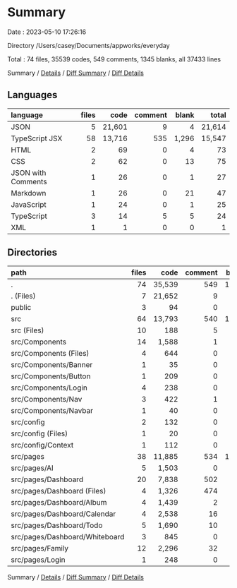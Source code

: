 # Summary

Date : 2023-05-10 17:26:16

Directory /Users/casey/Documents/appworks/everyday

Total : 74 files,  35539 codes, 549 comments, 1345 blanks, all 37433 lines

Summary / [Details](details.md) / [Diff Summary](diff.md) / [Diff Details](diff-details.md)

## Languages
| language | files | code | comment | blank | total |
| :--- | ---: | ---: | ---: | ---: | ---: |
| JSON | 5 | 21,601 | 9 | 4 | 21,614 |
| TypeScript JSX | 58 | 13,716 | 535 | 1,296 | 15,547 |
| HTML | 2 | 69 | 0 | 4 | 73 |
| CSS | 2 | 62 | 0 | 13 | 75 |
| JSON with Comments | 1 | 26 | 0 | 1 | 27 |
| Markdown | 1 | 26 | 0 | 21 | 47 |
| JavaScript | 1 | 24 | 0 | 1 | 25 |
| TypeScript | 3 | 14 | 5 | 5 | 24 |
| XML | 1 | 1 | 0 | 0 | 1 |

## Directories
| path | files | code | comment | blank | total |
| :--- | ---: | ---: | ---: | ---: | ---: |
| . | 74 | 35,539 | 549 | 1,345 | 37,433 |
| . (Files) | 7 | 21,652 | 9 | 26 | 21,687 |
| public | 3 | 94 | 0 | 5 | 99 |
| src | 64 | 13,793 | 540 | 1,314 | 15,647 |
| src (Files) | 10 | 188 | 5 | 29 | 222 |
| src/Components | 14 | 1,588 | 1 | 158 | 1,747 |
| src/Components (Files) | 4 | 644 | 0 | 75 | 719 |
| src/Components/Banner | 1 | 35 | 0 | 5 | 40 |
| src/Components/Button | 1 | 209 | 0 | 12 | 221 |
| src/Components/Login | 4 | 238 | 0 | 26 | 264 |
| src/Components/Nav | 3 | 422 | 1 | 34 | 457 |
| src/Components/Navbar | 1 | 40 | 0 | 6 | 46 |
| src/config | 2 | 132 | 0 | 11 | 143 |
| src/config (Files) | 1 | 20 | 0 | 0 | 20 |
| src/config/Context | 1 | 112 | 0 | 11 | 123 |
| src/pages | 38 | 11,885 | 534 | 1,116 | 13,535 |
| src/pages/AI | 5 | 1,503 | 0 | 145 | 1,648 |
| src/pages/Dashboard | 20 | 7,838 | 502 | 750 | 9,090 |
| src/pages/Dashboard (Files) | 4 | 1,326 | 474 | 105 | 1,905 |
| src/pages/Dashboard/Album | 4 | 1,439 | 2 | 171 | 1,612 |
| src/pages/Dashboard/Calendar | 4 | 2,538 | 16 | 237 | 2,791 |
| src/pages/Dashboard/Todo | 5 | 1,690 | 10 | 171 | 1,871 |
| src/pages/Dashboard/Whiteboard | 3 | 845 | 0 | 66 | 911 |
| src/pages/Family | 12 | 2,296 | 32 | 202 | 2,530 |
| src/pages/Login | 1 | 248 | 0 | 19 | 267 |

Summary / [Details](details.md) / [Diff Summary](diff.md) / [Diff Details](diff-details.md)